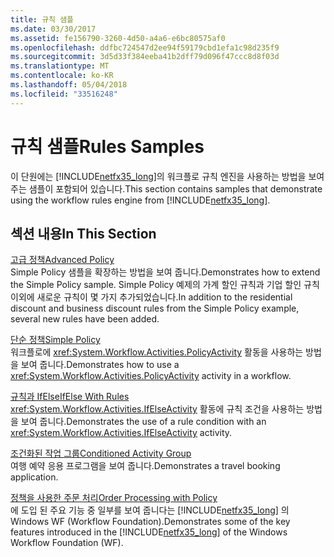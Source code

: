 ```yaml
---
title: 규칙 샘플
ms.date: 03/30/2017
ms.assetid: fe156790-3260-4d50-a4a6-e6bc80575af0
ms.openlocfilehash: ddfbc724547d2ee94f59179cbd1efa1c98d235f9
ms.sourcegitcommit: 3d5d33f384eeba41b2dff79d096f47ccc8d8f03d
ms.translationtype: MT
ms.contentlocale: ko-KR
ms.lasthandoff: 05/04/2018
ms.locfileid: "33516248"
---
```

# <a name="rules-samples"></a><span data-ttu-id="4323c-102">규칙 샘플</span><span class="sxs-lookup"><span data-stu-id="4323c-102">Rules Samples</span></span>
<span data-ttu-id="4323c-103">이 단원에는 [!INCLUDE[netfx35_long](../../../../includes/netfx35-long-md.md)]의 워크플로 규칙 엔진을 사용하는 방법을 보여 주는 샘플이 포함되어 있습니다.</span><span class="sxs-lookup"><span data-stu-id="4323c-103">This section contains samples that demonstrate using the workflow rules engine from [!INCLUDE[netfx35_long](../../../../includes/netfx35-long-md.md)].</span></span>  
  
## <a name="in-this-section"></a><span data-ttu-id="4323c-104">섹션 내용</span><span class="sxs-lookup"><span data-stu-id="4323c-104">In This Section</span></span>  
 [<span data-ttu-id="4323c-105">고급 정책</span><span class="sxs-lookup"><span data-stu-id="4323c-105">Advanced Policy</span></span>](../../../../docs/framework/windows-workflow-foundation/samples/advanced-policy.md)  
 <span data-ttu-id="4323c-106">Simple Policy 샘플을 확장하는 방법을 보여 줍니다.</span><span class="sxs-lookup"><span data-stu-id="4323c-106">Demonstrates how to extend the Simple Policy sample.</span></span> <span data-ttu-id="4323c-107">Simple Policy 예제의 가계 할인 규칙과 기업 할인 규칙 이외에 새로운 규칙이 몇 가지 추가되었습니다.</span><span class="sxs-lookup"><span data-stu-id="4323c-107">In addition to the residential discount and business discount rules from the Simple Policy example, several new rules have been added.</span></span>  
  
 [<span data-ttu-id="4323c-108">단순 정책</span><span class="sxs-lookup"><span data-stu-id="4323c-108">Simple Policy</span></span>](../../../../docs/framework/windows-workflow-foundation/samples/simple-policy.md)  
 <span data-ttu-id="4323c-109">워크플로에 <xref:System.Workflow.Activities.PolicyActivity> 활동을 사용하는 방법을 보여 줍니다.</span><span class="sxs-lookup"><span data-stu-id="4323c-109">Demonstrates how to use a <xref:System.Workflow.Activities.PolicyActivity> activity in a workflow.</span></span>  
  
 [<span data-ttu-id="4323c-110">규칙과 IfElse</span><span class="sxs-lookup"><span data-stu-id="4323c-110">IfElse With Rules</span></span>](../../../../docs/framework/windows-workflow-foundation/samples/ifelse-with-rules.md)  
 <span data-ttu-id="4323c-111"><xref:System.Workflow.Activities.IfElseActivity> 활동에 규칙 조건을 사용하는 방법을 보여 줍니다.</span><span class="sxs-lookup"><span data-stu-id="4323c-111">Demonstrates the use of a rule condition with an <xref:System.Workflow.Activities.IfElseActivity> activity.</span></span>  
  
 [<span data-ttu-id="4323c-112">조건화된 작업 그룹</span><span class="sxs-lookup"><span data-stu-id="4323c-112">Conditioned Activity Group</span></span>](../../../../docs/framework/windows-workflow-foundation/samples/conditioned-activity-group.md)  
 <span data-ttu-id="4323c-113">여행 예약 응용 프로그램을 보여 줍니다.</span><span class="sxs-lookup"><span data-stu-id="4323c-113">Demonstrates a travel booking application.</span></span>  
  
 [<span data-ttu-id="4323c-114">정책을 사용한 주문 처리</span><span class="sxs-lookup"><span data-stu-id="4323c-114">Order Processing with Policy</span></span>](../../../../docs/framework/windows-workflow-foundation/samples/order-processing-with-policy.md)  
 <span data-ttu-id="4323c-115">에 도입 된 주요 기능 중 일부를 보여 줍니다는 [!INCLUDE[netfx35_long](../../../../includes/netfx35-long-md.md)] 의 Windows WF (Workflow Foundation).</span><span class="sxs-lookup"><span data-stu-id="4323c-115">Demonstrates some of the key features introduced in the [!INCLUDE[netfx35_long](../../../../includes/netfx35-long-md.md)] of the Windows Workflow Foundation (WF).</span></span>
